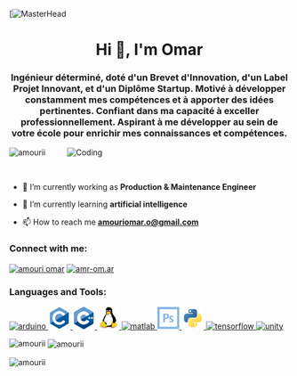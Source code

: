 [![MasterHead](https://www.rathinamcollege.edu.in/wp-content/uploads/2020/06/electrical-eng.png)

<h1 align="center">Hi 👋, I'm Omar</h1>
<h3 align="center">Ingénieur déterminé, doté d'un Brevet d'Innovation, d'un Label Projet Innovant, et d'un Diplôme Startup. Motivé à développer constamment mes compétences et à apporter des idées pertinentes. Confiant dans ma capacité à exceller professionnellement. Aspirant à me développer au sein de votre école pour enrichir mes connaissances et compétences.</h3>
<img align="right" alt="Coding" width="400" src="https://www.rathinamcollege.edu.in/wp-content/uploads/2020/06/electrical-eng.png">

<p align="left"> <img src="https://komarev.com/ghpvc/?username=amourii&label=Profile%20views&color=0e75b6&style=flat" alt="amourii" /> </p>

<p align="left"> <a href="https://twitter.com/" target="blank"><img src="https://img.shields.io/twitter/follow/?logo=twitter&style=for-the-badge" alt="" /></a> </p>

- 🔭 I’m currently working as  **Production & Maintenance Engineer**

- 🌱 I’m currently learning **artificial intelligence**

- 📫 How to reach me **amouriomar.o@gmail.com**

<h3 align="left">Connect with me:</h3>
<p align="left">
<a href="https://fb.com/amouri omar" target="blank"><img align="center" src="https://raw.githubusercontent.com/rahuldkjain/github-profile-readme-generator/master/src/images/icons/Social/facebook.svg" alt="amouri omar" height="30" width="40" /></a>
<a href="https://instagram.com/amr-om.ar" target="blank"><img align="center" src="https://raw.githubusercontent.com/rahuldkjain/github-profile-readme-generator/master/src/images/icons/Social/instagram.svg" alt="amr-om.ar" height="30" width="40" /></a>
</p>

<h3 align="left">Languages and Tools:</h3>
<p align="left"> <a href="https://www.arduino.cc/" target="_blank" rel="noreferrer"> <img src="https://cdn.worldvectorlogo.com/logos/arduino-1.svg" alt="arduino" width="40" height="40"/> </a> <a href="https://www.cprogramming.com/" target="_blank" rel="noreferrer"> <img src="https://raw.githubusercontent.com/devicons/devicon/master/icons/c/c-original.svg" alt="c" width="40" height="40"/> </a> <a href="https://www.w3schools.com/cpp/" target="_blank" rel="noreferrer"> <img src="https://raw.githubusercontent.com/devicons/devicon/master/icons/cplusplus/cplusplus-original.svg" alt="cplusplus" width="40" height="40"/> </a> <a href="https://www.linux.org/" target="_blank" rel="noreferrer"> <img src="https://raw.githubusercontent.com/devicons/devicon/master/icons/linux/linux-original.svg" alt="linux" width="40" height="40"/> </a> <a href="https://www.mathworks.com/" target="_blank" rel="noreferrer"> <img src="https://upload.wikimedia.org/wikipedia/commons/2/21/Matlab_Logo.png" alt="matlab" width="40" height="40"/> </a> <a href="https://www.photoshop.com/en" target="_blank" rel="noreferrer"> <img src="https://raw.githubusercontent.com/devicons/devicon/master/icons/photoshop/photoshop-line.svg" alt="photoshop" width="40" height="40"/> </a> <a href="https://www.python.org" target="_blank" rel="noreferrer"> <img src="https://raw.githubusercontent.com/devicons/devicon/master/icons/python/python-original.svg" alt="python" width="40" height="40"/> </a> <a href="https://www.tensorflow.org" target="_blank" rel="noreferrer"> <img src="https://www.vectorlogo.zone/logos/tensorflow/tensorflow-icon.svg" alt="tensorflow" width="40" height="40"/> </a> <a href="https://unity.com/" target="_blank" rel="noreferrer"> <img src="https://www.vectorlogo.zone/logos/unity3d/unity3d-icon.svg" alt="unity" width="40" height="40"/> </a> </p>

<p><img align="left" src="https://github-readme-stats.vercel.app/api/top-langs?username=amourii&show_icons=true&locale=en&layout=compact" alt="amourii" /></p>

<p>&nbsp;<img align="center" src="https://github-readme-stats.vercel.app/api?username=amourii&show_icons=true&locale=en" alt="amourii" /></p>

<p><img align="center" src="https://github-readme-streak-stats.herokuapp.com/?user=amourii&" alt="amourii" /></p>
